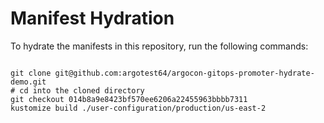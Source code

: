 
# Manifest Hydration

To hydrate the manifests in this repository, run the following commands:

```shell

git clone git@github.com:argotest64/argocon-gitops-promoter-hydrate-demo.git
# cd into the cloned directory
git checkout 014b8a9e8423bf570ee6206a22455963bbbb7311
kustomize build ./user-configuration/production/us-east-2
```